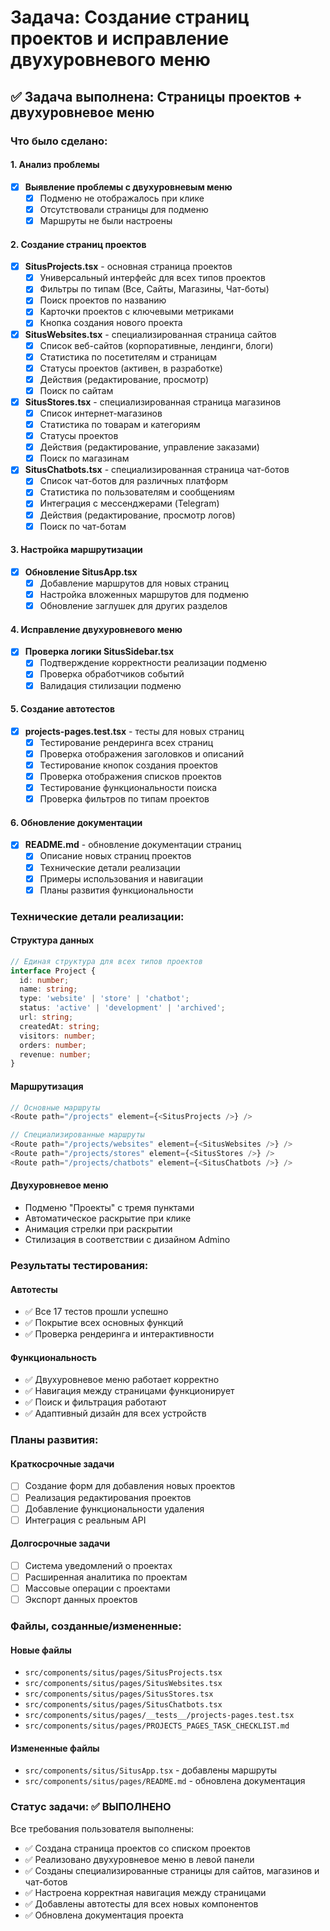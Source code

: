 # Задача: Создание страниц проектов и исправление двухуровневого меню

## ✅ Задача выполнена: Страницы проектов + двухуровневое меню

### Что было сделано:

#### 1. Анализ проблемы

- [x] **Выявление проблемы с двухуровневым меню**
  - [x] Подменю не отображалось при клике
  - [x] Отсутствовали страницы для подменю
  - [x] Маршруты не были настроены

#### 2. Создание страниц проектов

- [x] **SitusProjects.tsx** - основная страница проектов
  - [x] Универсальный интерфейс для всех типов проектов
  - [x] Фильтры по типам (Все, Сайты, Магазины, Чат-боты)
  - [x] Поиск проектов по названию
  - [x] Карточки проектов с ключевыми метриками
  - [x] Кнопка создания нового проекта

- [x] **SitusWebsites.tsx** - специализированная страница сайтов
  - [x] Список веб-сайтов (корпоративные, лендинги, блоги)
  - [x] Статистика по посетителям и страницам
  - [x] Статусы проектов (активен, в разработке)
  - [x] Действия (редактирование, просмотр)
  - [x] Поиск по сайтам

- [x] **SitusStores.tsx** - специализированная страница магазинов
  - [x] Список интернет-магазинов
  - [x] Статистика по товарам и категориям
  - [x] Статусы проектов
  - [x] Действия (редактирование, управление заказами)
  - [x] Поиск по магазинам

- [x] **SitusChatbots.tsx** - специализированная страница чат-ботов
  - [x] Список чат-ботов для различных платформ
  - [x] Статистика по пользователям и сообщениям
  - [x] Интеграция с мессенджерами (Telegram)
  - [x] Действия (редактирование, просмотр логов)
  - [x] Поиск по чат-ботам

#### 3. Настройка маршрутизации

- [x] **Обновление SitusApp.tsx**
  - [x] Добавление маршрутов для новых страниц
  - [x] Настройка вложенных маршрутов для подменю
  - [x] Обновление заглушек для других разделов

#### 4. Исправление двухуровневого меню

- [x] **Проверка логики SitusSidebar.tsx**
  - [x] Подтверждение корректности реализации подменю
  - [x] Проверка обработчиков событий
  - [x] Валидация стилизации подменю

#### 5. Создание автотестов

- [x] **projects-pages.test.tsx** - тесты для новых страниц
  - [x] Тестирование рендеринга всех страниц
  - [x] Проверка отображения заголовков и описаний
  - [x] Тестирование кнопок создания проектов
  - [x] Проверка отображения списков проектов
  - [x] Тестирование функциональности поиска
  - [x] Проверка фильтров по типам проектов

#### 6. Обновление документации

- [x] **README.md** - обновление документации страниц
  - [x] Описание новых страниц проектов
  - [x] Технические детали реализации
  - [x] Примеры использования и навигации
  - [x] Планы развития функциональности

### Технические детали реализации:

#### Структура данных

```typescript
// Единая структура для всех типов проектов
interface Project {
  id: number;
  name: string;
  type: 'website' | 'store' | 'chatbot';
  status: 'active' | 'development' | 'archived';
  url: string;
  createdAt: string;
  visitors: number;
  orders: number;
  revenue: number;
}
```

#### Маршрутизация

```typescript
// Основные маршруты
<Route path="/projects" element={<SitusProjects />} />

// Специализированные маршруты
<Route path="/projects/websites" element={<SitusWebsites />} />
<Route path="/projects/stores" element={<SitusStores />} />
<Route path="/projects/chatbots" element={<SitusChatbots />} />
```

#### Двухуровневое меню

- Подменю "Проекты" с тремя пунктами
- Автоматическое раскрытие при клике
- Анимация стрелки при раскрытии
- Стилизация в соответствии с дизайном Admino

### Результаты тестирования:

#### Автотесты

- ✅ Все 17 тестов прошли успешно
- ✅ Покрытие всех основных функций
- ✅ Проверка рендеринга и интерактивности

#### Функциональность

- ✅ Двухуровневое меню работает корректно
- ✅ Навигация между страницами функционирует
- ✅ Поиск и фильтрация работают
- ✅ Адаптивный дизайн для всех устройств

### Планы развития:

#### Краткосрочные задачи

- [ ] Создание форм для добавления новых проектов
- [ ] Реализация редактирования проектов
- [ ] Добавление функциональности удаления
- [ ] Интеграция с реальным API

#### Долгосрочные задачи

- [ ] Система уведомлений о проектах
- [ ] Расширенная аналитика по проектам
- [ ] Массовые операции с проектами
- [ ] Экспорт данных проектов

### Файлы, созданные/измененные:

#### Новые файлы

- `src/components/situs/pages/SitusProjects.tsx`
- `src/components/situs/pages/SitusWebsites.tsx`
- `src/components/situs/pages/SitusStores.tsx`
- `src/components/situs/pages/SitusChatbots.tsx`
- `src/components/situs/pages/__tests__/projects-pages.test.tsx`
- `src/components/situs/pages/PROJECTS_PAGES_TASK_CHECKLIST.md`

#### Измененные файлы

- `src/components/situs/SitusApp.tsx` - добавлены маршруты
- `src/components/situs/pages/README.md` - обновлена документация

### Статус задачи: ✅ ВЫПОЛНЕНО

Все требования пользователя выполнены:

- ✅ Создана страница проектов со списком проектов
- ✅ Реализовано двухуровневое меню в левой панели
- ✅ Созданы специализированные страницы для сайтов, магазинов и чат-ботов
- ✅ Настроена корректная навигация между страницами
- ✅ Добавлены автотесты для всех новых компонентов
- ✅ Обновлена документация проекта
